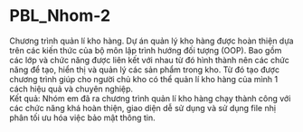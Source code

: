 # PBL_Nhom-2
Chương trình quản lí kho hàng.
Dự án quản lý kho hàng được hoàn thiện dựa trên các kiến thức của bộ môn lập trình hướng đối tượng (OOP). 
Bao gồm các lớp và chức năng được liên kết với nhau từ đó hình thành nên các chức năng để tạo, hiển thị và quản lý các sản phẩm trong kho. Từ đó tạo được chương trình giúp cho người chủ kho có thể quản lí kho hàng của mình 1 cách hiệu quả và chuyên nghiệp.  
Kết quả: Nhóm em đã ra chương trình quản lí kho hàng chạy thành công với các chức năng khá hoàn thiện, giao diện dễ sử dụng và sử dụng file nhị phân tối ưu hóa việc bảo mật thông tin.
